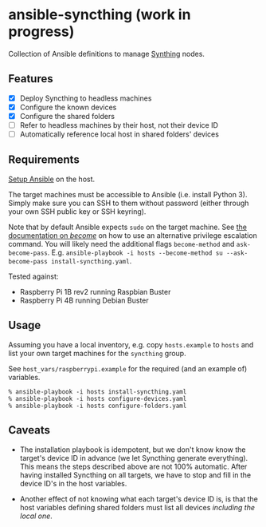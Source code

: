 # ansible-syncthing (work in progress)

Collection of Ansible definitions to manage [Synthing](https://syncthing.net)
nodes.

## Features

- [X] Deploy Syncthing to headless machines
- [X] Configure the known devices
- [X] Configure the shared folders
- [ ] Refer to headless machines by their host, not their device ID
- [ ] Automatically reference local host in shared folders' devices

## Requirements

[Setup Ansible](https://docs.ansible.com/ansible/latest/installation_guide/intro_installation.html)
on the host.

The target machines must be accessible to Ansible (i.e. install Python 3).
Simply make sure you can SSH to them without password (either through your own
SSH public key or SSH keyring).

Note that by default Ansible expects `sudo` on the target machine.
See [the documentation on *become*](https://docs.ansible.com/ansible/latest/plugins/become.html)
on how to use an alternative privilege escalation command. You will likely need
the additional flags `become-method` and `ask-become-pass`. E.g.
`ansible-playbook -i hosts --become-method su --ask-become-pass install-syncthing.yaml`.

Tested against:
- Raspberry Pi 1B rev2 running Raspbian Buster
- Raspberry Pi 4B running Debian Buster

## Usage

Assuming you have a local inventory, e.g. copy `hosts.example` to `hosts` and
list your own target machines for the `syncthing` group.

See `host_vars/raspberrypi.example` for the required (and an example of) variables.

```
% ansible-playbook -i hosts install-syncthing.yaml
% ansible-playbook -i hosts configure-devices.yaml
% ansible-playbook -i hosts configure-folders.yaml
```

## Caveats

- The installation playbook is idempotent, but we don't know know the target's
  device ID in advance (we let Syncthing generate everything). This means the
  steps described above are not 100% automatic. After having installed Syncthing
  on all targets, we have to stop and fill in the device ID's in the host
  variables.

- Another effect of not knowing what each target's device ID is, is that the
  host variables defining shared folders must list all devices *including the
  local one*.
